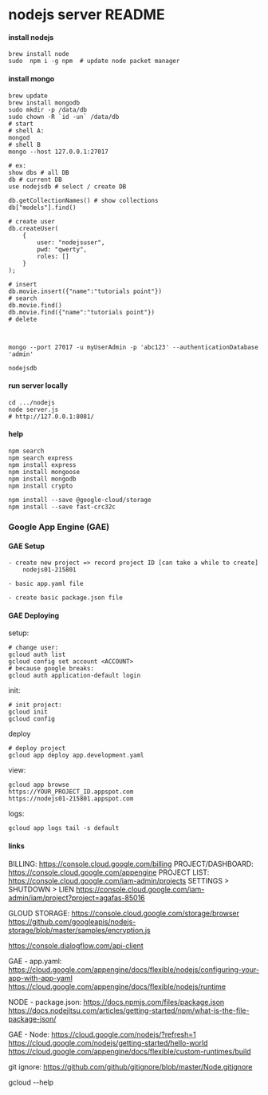 # nodejs server README


#### install nodejs
```
brew install node
sudo  npm i -g npm  # update node packet manager
```


#### install mongo
```
brew update
brew install mongodb
sudo mkdir -p /data/db
sudo chown -R `id -un` /data/db
# start
# shell A:
mongod
# shell B
mongo --host 127.0.0.1:27017

# ex:
show dbs # all DB
db # current DB
use nodejsdb # select / create DB

db.getCollectionNames() # show collections
db["models"].find()

# create user
db.createUser(
	{
		user: "nodejsuser",
		pwd: "qwerty",
		roles: []
	}
);

# insert
db.movie.insert({"name":"tutorials point"})
# search
db.movie.find()
db.movie.find({"name":"tutorials point"})
# delete



mongo --port 27017 -u myUserAdmin -p 'abc123' --authenticationDatabase 'admin'

nodejsdb

```


#### run server locally
```
cd .../nodejs
node server.js
# http://127.0.0.1:8081/
````


#### help

```
npm search
npm search express
npm install express
npm install mongoose
npm install mongodb
npm install crypto

npm install --save @google-cloud/storage
npm install --save fast-crc32c
```


### Google App Engine (GAE)

#### GAE Setup
```
- create new project => record project ID [can take a while to create]
	nodejs01-215801

- basic app.yaml file

- create basic package.json file 
```


#### GAE Deploying


setup:
```
# change user:
gcloud auth list
gcloud config set account <ACCOUNT>
# because google breaks:
gcloud auth application-default login
```

init:
```
# init project:
gcloud init
gcloud config 
```

deploy
```
# deploy project
gcloud app deploy app.development.yaml
```


view:
```
gcloud app browse
https://YOUR_PROJECT_ID.appspot.com
https://nodejs01-215801.appspot.com
```


logs:
```
gcloud app logs tail -s default
```


#### links
BILLING:
https://console.cloud.google.com/billing
PROJECT/DASHBOARD:
https://console.cloud.google.com/appengine
PROJECT LIST:
https://console.cloud.google.com/iam-admin/projects
	SETTINGS > SHUTDOWN
		> LIEN
https://console.cloud.google.com/iam-admin/iam/project?project=agafas-85016


GLOUD STORAGE:
https://console.cloud.google.com/storage/browser
https://github.com/googleapis/nodejs-storage/blob/master/samples/encryption.js






https://console.dialogflow.com/api-client






GAE - app.yaml:
https://cloud.google.com/appengine/docs/flexible/nodejs/configuring-your-app-with-app-yaml
https://cloud.google.com/appengine/docs/flexible/nodejs/runtime


NODE - package.json:
https://docs.npmjs.com/files/package.json
https://docs.nodejitsu.com/articles/getting-started/npm/what-is-the-file-package-json/


GAE - Node:
https://cloud.google.com/nodejs/?refresh=1
https://cloud.google.com/nodejs/getting-started/hello-world
https://cloud.google.com/appengine/docs/flexible/custom-runtimes/build


git ignore:
https://github.com/github/gitignore/blob/master/Node.gitignore




gcloud --help



